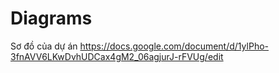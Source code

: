 # Diagrams
Sơ đồ của dự án
https://docs.google.com/document/d/1ylPho-3fnAVV6LKwDvhUDCax4gM2_06agjurJ-rFVUg/edit
